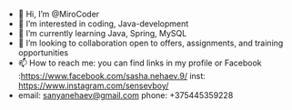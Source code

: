 - 👋 Hi, I’m @MiroCoder
- 👀 I’m interested in coding, Java-development
- 🌱 I’m currently learning Java, Spring, MySQL
- 💞️ I’m looking to collaboration open to offers, assignments, and training opportunities
- 📫 How to reach me: you can find links in my profile or Facebook :https://www.facebook.com/sasha.nehaev.9/ inst: https://www.instagram.com/sensevboy/
- email: sanyanehaev@gmail.com  phone: +375445359228

<!---
MiroCoder/MiroCoder is a ✨ special ✨ repository because its `README.md` (this file) appears on your GitHub profile.
You can click the Preview link to take a look at your changes.
--->
